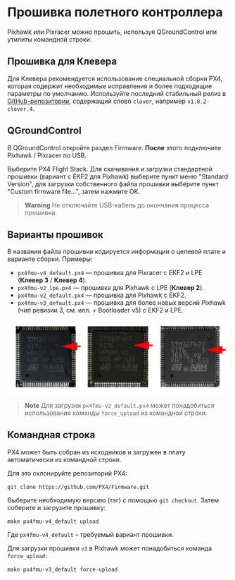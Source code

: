 Прошивка полетного контроллера
===

Pixhawk или Pixracer можно прошить, используя QGroundControl или утилиты командной строки.

Прошивка для Клевера
---

Для Клевера рекомендуется использование специальной сборки PX4, которая содержит необходимые исправления и более подходящие параметры по умолчанию. Используйте последний стабильный релиз в [GitHub-репозитории](https://github.com/CopterExpress/Firmware/releases), содержащий слово `clover`, например `v1.8.2-clover.4`.

<div id="release" style="display:none">
<p>Последний стабильный релиз: <strong><a id="download-latest-release"></a></strong>.</p>

<ul>
<li>Скачать файл прошивки для Pixracer (<strong>Клевер 4 / Клевер 3</strong>) – <a id="firmware-pixracer" href=""><code>px4fmu-v4_default.px4</code></a>.</li>
<li>Скачать файл прошивки для Pixhawk (<strong>Клевер 2</strong>) – <a id="firmware-pixhawk" href=""><code>px4fmu-v2_lpe.px4</code></a>.</li>
</ul>
</div>

<script type="text/javascript">
    // get latest release from GitHub
    fetch('https://api.github.com/repos/CopterExpress/Firmware/releases').then(function(res) {
        return res.json();
    }).then(function(data) {
        // look for stable release
        let stable;
        for (let release of data) {
            let clover = (release.name.indexOf('clover') != -1) || (release.name.indexOf('clever') != -1);
            if (clover && !release.prerelease && !release.draft) {
                stable = release;
                break;
            }
        }
        let el = document.querySelector('#download-latest-release');
        el.innerHTML = stable.name;
        el.href = stable.html_url;
        document.querySelector('#release').style.display = 'block';
        for (let asset of stable.assets) {
            console.log(asset.name);
            if (asset.name == 'px4fmu-v4_default.px4') {
                document.querySelector('#firmware-pixracer').href = asset.browser_download_url;
            } else if (asset.name == 'px4fmu-v2_lpe.px4') {
                document.querySelector('#firmware-pixhawk').href = asset.browser_download_url;
            }
        }
    });
</script>

QGroundControl
---

В QGroundControl откройте раздел Firmware. **После** этого подключите Pixhawk / Pixracer по USB.

Выберите PX4 Flight Stack. Для скачивания и загрузки стандартной прошивки (вариант с EKF2 для Pixhawk) выберите пункт меню "Standard Version", для загрузки собственного файла прошивки выберите пункт "Custom firmware file...", затем нажмите OK.

> **Warning** Не отключайте USB-кабель до окончания процесса прошивки.

<!-- TODO: Иллюстрация. -->

Варианты прошивок
---

В названии файла прошивки кодируется информации о целевой плате и варианте сборки. Примеры:

* `px4fmu-v4_default.px4` — прошивка для Pixracer с EKF2 и LPE (**Клевер 3** / **Клевер 4**).
* `px4fmu-v2_lpe.px4` — прошивка для Pixhawk с LPE (**Клевер 2**).
* `px4fmu-v2_default.px4` — прошивка для Pixhawk с EKF2.
* `px4fmu-v3_default.px4` — прошивка для более новых версий Pixhawk (чип ревизии 3, см. илл. + Bootloader v5) с EKF2 и LPE.

![STM revision](../assets/stmrev.jpg)

> **Note** Для загрузки `px4fmu-v3_default.px4` может понадобиться использование команды `force_upload` из командной строки.

Командная строка
---

PX4 может быть собран из исходников и загружен в плату автоматически из командной строки.

Для это склонируйте репозиторий PX4:

```bash
git clone https://github.com/PX4/Firmware.git
```

Выберите необходимую версию (тэг) с помощью `git checkout`. Затем соберите и загрузите прошивку:

```
make px4fmu-v4_default upload
```

Где `px4fmu-v4_default` – требуемый вариант прошивки.

Для загрузки прошивки `v3` в Pixhawk может понадобиться команда `force_upload`:

```
make px4fmu-v3_default force-upload
```

